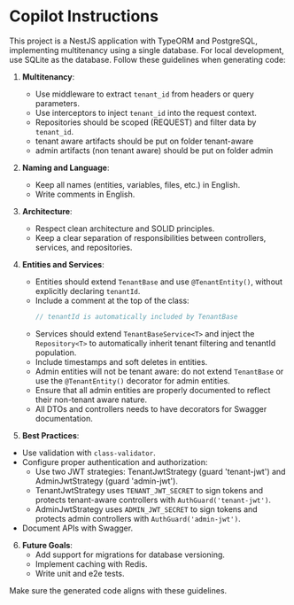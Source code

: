 # Copilot Instructions

This project is a NestJS application with TypeORM and PostgreSQL, implementing multitenancy using a single database. For local development, use SQLite as the database. Follow these guidelines when generating code:

1. **Multitenancy**:
   - Use middleware to extract `tenant_id` from headers or query parameters.
   - Use interceptors to inject `tenant_id` into the request context.
   - Repositories should be scoped (REQUEST) and filter data by `tenant_id`.
   - tenant aware artifacts should be put on folder tenant-aware
   - admin artifacts (non tenant aware) should be put on folder admin

2. **Naming and Language**:
   - Keep all names (entities, variables, files, etc.) in English.
   - Write comments in English.

3. **Architecture**:
   - Respect clean architecture and SOLID principles.
   - Keep a clear separation of responsibilities between controllers, services, and repositories.

4. **Entities and Services**:
   - Entities should extend `TenantBase` and use `@TenantEntity()`, without explicitly declaring `tenantId`.
   - Include a comment at the top of the class:
     ```ts
     // tenantId is automatically included by TenantBase
     ```
   - Services should extend `TenantBaseService<T>` and inject the `Repository<T>` to automatically inherit tenant filtering and tenantId population.
   - Include timestamps and soft deletes in entities.
   - Admin entities will not be tenant aware: do not extend `TenantBase` or use the `@TenantEntity()` decorator for admin entities.
   - Ensure that all admin entities are properly documented to reflect their non-tenant aware nature.
   - All DTOs and controllers needs to have decorators for Swagger documentation.

5. **Best Practices**:
- Use validation with `class-validator`.
- Configure proper authentication and authorization:
  - Use two JWT strategies: TenantJwtStrategy (guard 'tenant-jwt') and AdminJwtStrategy (guard 'admin-jwt').
  - TenantJwtStrategy uses `TENANT_JWT_SECRET` to sign tokens and protects tenant-aware controllers with `AuthGuard('tenant-jwt')`.
  - AdminJwtStrategy uses `ADMIN_JWT_SECRET` to sign tokens and protects admin controllers with `AuthGuard('admin-jwt')`.
- Document APIs with Swagger.

6. **Future Goals**:
   - Add support for migrations for database versioning.
   - Implement caching with Redis.
   - Write unit and e2e tests.

Make sure the generated code aligns with these guidelines.

